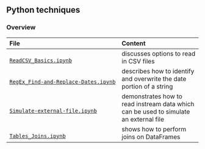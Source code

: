 ## Python techniques

### Overview

<table>

<thead>
<tr>
<th align="left">File</th>
<th align="left">Content</th>
</tr>
</thead>

<tbody>

<!-- ReadCSV_Basics.ipynb -->
<tr>

<td align="left">
<code><a target="_blank" rel="noopener noreferrer" href="https://github.com/j-honnacker/data-mgmt-Python/blob/master/Python-techniques/ReadCSV_Basics.ipynb">
ReadCSV_Basics.ipynb
</a></code>
</td>

<td align="left">
discusses options to read in CSV files
</td>
</tr>


<!-- RegEx_Find-and-Replace-Dates.ipynb -->
<tr>

<td align="left">
<code><a target="_blank" rel="noopener noreferrer" href="https://github.com/j-honnacker/data-mgmt-Python/blob/master/Python-techniques/RegEx_Find-and-Replace-Dates.ipynb">
RegEx_Find&#8209;and&#8209;Replace&#8209;Dates.ipynb
</a></code>
</td>

<td align="left">
describes how to identify and overwrite the date portion of a string
</td>
</tr>


<!-- Simulate-external-file.ipynb --> 
<tr>

<td align="left">
<code><a target="_blank" rel="noopener noreferrer" href="https://github.com/j-honnacker/data-mgmt-Python/blob/master/Python-techniques/Simulate-external-file.ipynb">
Simulate&#8209;external&#8209;file.ipynb
</a></code>
</td>

<td align="left">
demonstrates how to read instream data which can be used to simulate an external file
</td>

</tr>


<!-- Tables-Joins.ipynb --> 
<tr>

<td align="left">
<code><a target="_blank" rel="noopener noreferrer" href="https://github.com/j-honnacker/data-mgmt-Python/blob/master/Python-techniques/Tables_Joins.ipynb">
Tables_Joins.ipynb
</a></code>
</td>

<td align="left">
shows how to perform joins on DataFrames
</td>

</tr>

</tbody>

</table>
